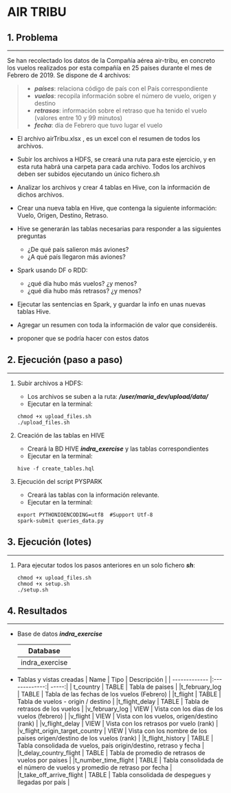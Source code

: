 # AIR TRIBU

## 1. Problema
---------------
Se han recolectado los datos de la Compañía aérea air-tribu, en concreto los vuelos realizados por esta compañía en 25 países durante el mes de Febrero de 2019. 
Se dispone de 4 archivos:

> - ***países***: relaciona código de país con el País correspondiente 
> - ***vuelos***: recopila información sobre el número de vuelo, origen y destino
> - ***retrasos***: información sobre el retraso que ha tenido el vuelo (valores entre 10 y 99 minutos)
> - ***fecha***: día de Febrero que tuvo lugar el vuelo

- El archivo airTribu.xlsx , es un excel con el resumen de todos los archivos.

- Subir los archivos a HDFS, se creará una ruta para este ejercicio, y en esta ruta habrá una carpeta para cada archivo. 
Todos los archivos deben ser subidos ejecutando un único fichero.sh
- Analizar los archivos y crear 4 tablas en Hive, con la información de dichos archivos.
- Crear una nueva tabla en Hive, que contenga la siguiente información: Vuelo, Origen, Destino, Retraso.
- Hive se generarán las tablas necesarias para responder a las siguientes preguntas 
    - ¿De qué país salieron más aviones?
    - ¿A qué país llegaron más aviones?

- Spark usando DF o RDD:
    - ¿qué día hubo más vuelos? ¿y menos?
    - ¿qué día hubo más retrasos? ¿y menos?

- Ejecutar las sentencias en Spark, y guardar la info en unas nuevas tablas Hive.
- Agregar un resumen con toda la información de valor que consideréis. 
- proponer que se podría hacer con estos datos

## 2. Ejecución (paso a paso)
---------------
1. Subir archivos a HDFS:
    - Los archivos se suben a la ruta: ***/user/maria_dev/upload/data/***
    - Ejecutar en la terminal:

    ```shell
    chmod +x upload_files.sh
    ./upload_files.sh
    ```

2. Creación de las tablas en HIVE
    - Creará la BD HIVE ***indra_exercise*** y las tablas correspondientes
    - Ejecutar en la terminal:

    ```shell
    hive -f create_tables.hql
    ```

3. Ejecución del script PYSPARK
    - Creará las tablas con la información relevante.
    - Ejecutar en la terminal:

    ```shell
    export PYTHONIOENCODING=utf8  #Support Utf-8
    spark-submit queries_data.py
    ```

## 3. Ejecución (lotes)
---------------
1. Para ejecutar todos los pasos anteriores en un solo fichero ***sh***:

    ```shell
    chmod +x upload_files.sh
    chmod +x setup.sh
    ./setup.sh
    ```

## 4. Resultados
---------------
- Base de datos ***indra_exercise***

    | Database      |
    | ------------- |
    | indra_exercise|
- Tablas y vistas creadas
    | Name          | Tipo           | Descripción  |
    | ------------- |:-------------:| -----:|
    | t_country  | TABLE | Tabla de paises  |
    |t_february_log | TABLE | Tabla de las fechas de los vuelos (Febrero)  |
    |t_flight | TABLE   | Tabla de vuelos - origin / destino  |
    |t_flight_delay | TABLE | Tabla de retrasos de los vuelos  |
    |v_february_log | VIEW | Vista con los días de los vuelos (febrero)  |
    |v_flight | VIEW   | Vista con los vuelos, origen/destino (rank) |
    |v_flight_delay | VIEW | Vista con los retrasos por vuelo (rank) |
    |v_flight_origin_target_country | VIEW | Vista con los nombre de los paises origen/destino de los vuelos (rank) |
    |t_flight_history | TABLE   | Tabla consolidada de vuelos, país origin/destino, retraso y fecha  |
    |t_delay_country_flight | TABLE | Tabla de promedio de retrasos de vuelos por paises  |
    |t_number_time_flight | TABLE   | Tabla consolidada de el número de vuelos y promedio de retraso por fecha  |
    |t_take_off_arrive_flight | TABLE   | Tabla consolidada de despegues y llegadas por país  |
    
